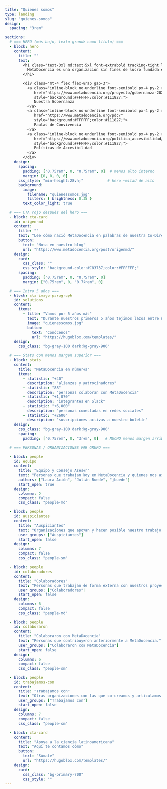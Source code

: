 ```yaml
---
title: "Quienes somos"
type: landing
slug: "quienes-somos"
design:
  spacing: "3rem"

sections:
  # === HERO (más bajo, texto grande como título) ===
  - block: hero
    content:
      title: ""
      text: |
        <h1 class="text-3xl md:text-5xl font-extrabold tracking-tight leading-tight">
          MetaDocencia es una organización sin fines de lucro fundada en 2020. Nuestra comunidad está formada por personas y organizaciones que trabajan construyendo capacidades científicas locales para transformar la ciencia global. Hacemos crecer la ciencia en red, desde América Latina hacia el mundo.
        </h1>

        <div class="mt-4 flex flex-wrap gap-3">
          <a class="inline-block no-underline font-semibold px-4 py-2 rounded-md"
             href="https://www.metadocencia.org/proyecto/gobernanza-2022/"
             style="background:#FFFFFF;color:#111827;">
             Nuestra Gobernanza
          </a>
          <a class="inline-block no-underline font-semibold px-4 py-2 rounded-md"
             href="https://www.metadocencia.org/pdc/"
             style="background:#FFFFFF;color:#111827;">
             Pautas de Convivencia
          </a>
          <a class="inline-block no-underline font-semibold px-4 py-2 rounded-md"
             href="https://www.metadocencia.org/politica_accesibilidad/"
             style="background:#FFFFFF;color:#111827;">
             Políticas de Accesibilidad
          </a>
        </div>
    design:
      spacing:
        padding: ["0.75rem", 0, "0.75rem", 0]  # menos alto interno
        margin: [0, 0, 0, 0]
      css_style: "min-height:28vh;"           # hero ~mitad de alto
      background:
        image:
          filename: "quienessomos.jpg"
          filters: { brightness: 0.35 }
        text_color_light: true

  # === CTA rojo después del hero ===
  - block: cta-card
    id: origen-md
    content:
      title: ""
      text: "Lee cómo nació MetaDocencia en palabras de nuestra Co-Directora, Laura Ación."
      button:
        text: "Nota en nuestro blog"
        url: "https://www.metadocencia.org/post/origenmd/"
    design:
      card:
        css_class: ""
        css_style: "background-color:#C83737;color:#FFFFFF;"
      spacing:
        padding: ["0.75rem", 0, "0.75rem", 0]
        margin: ["0.75rem", 0, "0.75rem", 0]

  # === Intro 5 años ===
  - block: cta-image-paragraph
    id: solutions
    content:
      items:
        - title: "Vamos por 5 años más"
          text: "Durante nuestros primeros 5 años tejimos lazos entre más de 2.000 profesionales de ciencia y técnica. Lo hicimos trabajando en equipo, de manera colectiva y en alianza con más de 40 comunidades. Gracias por estos primeros 5 años de aprendizaje, colaboración y crecimiento."
          image: "quienessomos.jpg"
          button:
            text: "Conócenos"
            url: "https://hugoblox.com/templates/"
    design:
      css_class: "bg-gray-100 dark:bg-gray-900"

  # === Stats con menos margen superior ===
  - block: stats
    content:
      title: "MetaDocencia en números"
      items:
        - statistic: "+40"
          description: "alianzas y patrocinadores"
        - statistic: "88"
          description: "personas colaboran con MetaDocencia"
        - statistic: "+1,070"
          description: "integrantes en Slack"
        - statistic: "+6,000"
          description: "personas conectadas en redes sociales"
        - statistic: "+2600"
          description: "suscripciones activas a nuestro boletín"
    design:
      css_class: "bg-gray-100 dark:bg-gray-900"
      spacing:
        padding: ["0.75rem", 0, "3rem", 0]   # MUCHO menos margen arriba

  # === PERSONAS / ORGANIZACIONES POR GRUPO ===

  - block: people
    id: equipo
    content:
      title: "Equipo y Consejo Asesor"
      text: "Personas que trabajan hoy en MetaDocencia y quienes nos asesoran."
      authors: ["Laura Ación", "Julián Buede", "jbuede"]
      start_open: true
    design:
      columns: 5
      compact: false
      css_class: "people-md"

  - block: people
    id: auspiciantes
    content:
      title: "Auspiciantes"
      text: "Organizaciones que apoyan y hacen posible nuestro trabajo."
      user_groups: ["Auspiciantes"]
      start_open: false
    design:
      columns: 7
      compact: false
      css_class: "people-sm"

  - block: people
    id: colaboradores
    content:
      title: "Colaboradores"
      text: "Personas que trabajan de forma externa con nuestros proyectos."
      user_groups: ["Colaboradores"]
      start_open: false
    design:
      columns: 6
      compact: false
      css_class: "people-md"

  - block: people
    id: colaboraron
    content:
      title: "Colaboraron con MetaDocencia"
      text: "Personas que contribuyeron anteriormente a MetaDocencia."
      user_groups: ["Colaboraron con MetaDocencia"]
      start_open: false
    design:
      columns: 6
      compact: false
      css_class: "people-sm"

  - block: people
    id: trabajamos-con
    content:
      title: "Trabajamos con"
      text: "Otras organizaciones con las que co-creamos y articulamos."
      user_groups: ["Trabajamos con"]
      start_open: false
    design:
      columns: 7
      compact: false
      css_class: "people-sm"

  - block: cta-card
    content:
      title: "Apoya a la ciencia latinoamericana"
      text: "Aquí te contamos cómo"
      button:
        text: "Súmate"
        url: "https://hugoblox.com/templates/"
    design:
      card:
        css_class: "bg-primary-700"
        css_style: ""
---
```

